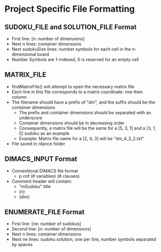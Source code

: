 # Project Specific File Formatting

## SUDOKU_FILE and SOLUTION_FILE Format

* First line: [n: number of dimensions]
* Next n lines: container dimensions
* Next sudokuSize lines: number symbols for each cell in the n-dimensional board
* Number Symbols are 1-indexed, 0 is reserved for an empty cell

## MATRIX_FILE

* findMatrixFile() will attempt to open the necessary matrix file
* Each line in this file corresponds to a matrix coordinate: row then column
* The filename should have a prefix of "dm", and the suffix should be the container dimensions
  * The prefix and container dimensions should be separated with an underscore
  * Container dimensions should be in decreasing order
  * Consequently, a matrix file will be the same for a [5, 3, 1] and a [3, 1, 5] sudoku as an example
  * Example: Matrix file name for a [2, 4, 3] will be "dm_4_3_2.txt"
* File saved in /dance folder

## DIMACS_INPUT Format

* Conventional DIMACS file format
  * p cnf (# variables) (# clauses)
* Comment header will contain:
  * "mSudoku" title
  * (n)
  * (dim)

## ENUMERATE_FILE Format

* First line: [ne: number of sudokus]
* Second line: [n: number of dimensions]
* Next n lines: container dimensions
* Next ne lines: sudoku solution, one per line, number symbols separated by spaces
